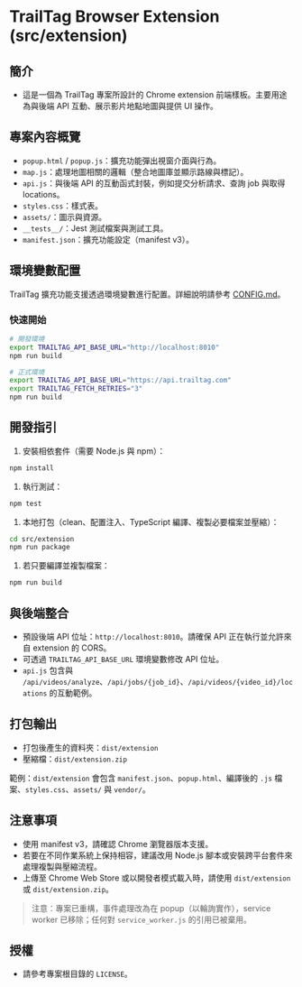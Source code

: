 # TrailTag Browser Extension (src/extension)

## 簡介

- 這是一個為 TrailTag 專案所設計的 Chrome extension 前端樣板。主要用途為與後端 API 互動、展示影片地點地圖與提供 UI 操作。

## 專案內容概覽

- `popup.html` / `popup.js`：擴充功能彈出視窗介面與行為。
- `map.js`：處理地圖相關的邏輯（整合地圖庫並顯示路線與標記）。
- `api.js`：與後端 API 的互動函式封裝，例如提交分析請求、查詢 job 與取得 locations。
- `styles.css`：樣式表。
- `assets/`：圖示與資源。
- `__tests__/`：Jest 測試檔案與測試工具。
- `manifest.json`：擴充功能設定（manifest v3）。

## 環境變數配置

TrailTag 擴充功能支援透過環境變數進行配置。詳細說明請參考 [CONFIG.md](CONFIG.md)。

### 快速開始

```bash
# 開發環境
export TRAILTAG_API_BASE_URL="http://localhost:8010"
npm run build

# 正式環境
export TRAILTAG_API_BASE_URL="https://api.trailtag.com"
export TRAILTAG_FETCH_RETRIES="3"
npm run build
```

## 開發指引

1. 安裝相依套件（需要 Node.js 與 npm）：

```bash
npm install
```

1. 執行測試：

```bash
npm test
```

1. 本地打包（clean、配置注入、TypeScript 編譯、複製必要檔案並壓縮）：

```bash
cd src/extension
npm run package
```

1. 若只要編譯並複製檔案：

```bash
npm run build
```

## 與後端整合

- 預設後端 API 位址：`http://localhost:8010`。請確保 API 正在執行並允許來自 extension 的 CORS。
- 可透過 `TRAILTAG_API_BASE_URL` 環境變數修改 API 位址。
- `api.js` 包含與 `/api/videos/analyze`、`/api/jobs/{job_id}`、`/api/videos/{video_id}/locations` 的互動範例。

## 打包輸出

- 打包後產生的資料夾：`dist/extension`
- 壓縮檔：`dist/extension.zip`

範例：`dist/extension` 會包含 `manifest.json`、`popup.html`、編譯後的 `.js` 檔案、`styles.css`、`assets/` 與 `vendor/`。

## 注意事項

- 使用 manifest v3，請確認 Chrome 瀏覽器版本支援。
- 若要在不同作業系統上保持相容，建議改用 Node.js 腳本或安裝跨平台套件來處理複製與壓縮流程。
- 上傳至 Chrome Web Store 或以開發者模式載入時，請使用 `dist/extension` 或 `dist/extension.zip`。

> 注意：專案已重構，事件處理改為在 popup（以輪詢實作），service worker 已移除；任何對 `service_worker.js` 的引用已被棄用。

## 授權

- 請參考專案根目錄的 `LICENSE`。
